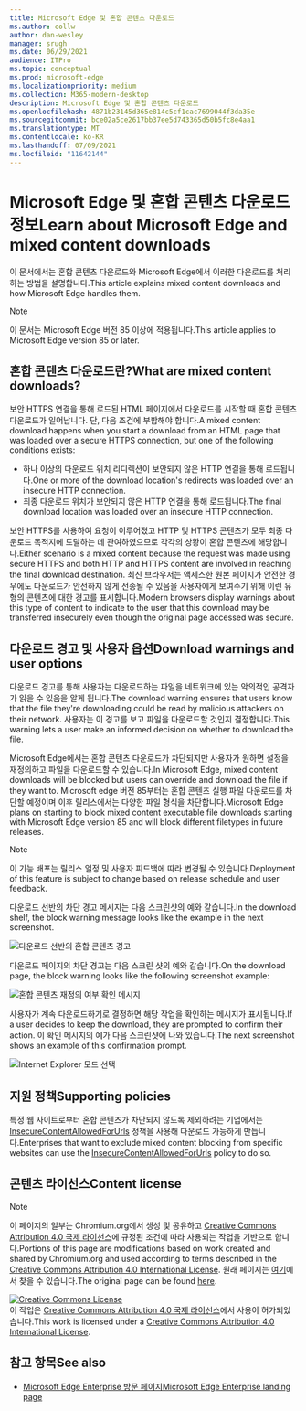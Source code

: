 ```yaml
---
title: Microsoft Edge 및 혼합 콘텐츠 다운로드
ms.author: collw
author: dan-wesley
manager: srugh
ms.date: 06/29/2021
audience: ITPro
ms.topic: conceptual
ms.prod: microsoft-edge
ms.localizationpriority: medium
ms.collection: M365-modern-desktop
description: Microsoft Edge 및 혼합 콘텐츠 다운로드
ms.openlocfilehash: 4871b23145d365e814c5cf1cac7699044f3da35e
ms.sourcegitcommit: bce02a5ce2617bb37ee5d743365d50b5fc8e4aa1
ms.translationtype: MT
ms.contentlocale: ko-KR
ms.lasthandoff: 07/09/2021
ms.locfileid: "11642144"
---
```

# <a name="learn-about-microsoft-edge-and-mixed-content-downloads"></a><span data-ttu-id="e2485-103">Microsoft Edge 및 혼합 콘텐츠 다운로드 정보</span><span class="sxs-lookup"><span data-stu-id="e2485-103">Learn about Microsoft Edge and mixed content downloads</span></span>

<span data-ttu-id="e2485-104">이 문서에서는 혼합 콘텐츠 다운로드와 Microsoft Edge에서 이러한 다운로드를 처리하는 방법을 설명합니다.</span><span class="sxs-lookup"><span data-stu-id="e2485-104">This article explains mixed content downloads and how Microsoft Edge handles them.</span></span>

>[!NOTE]
><span data-ttu-id="e2485-105">이 문서는 Microsoft Edge 버전 85 이상에 적용됩니다.</span><span class="sxs-lookup"><span data-stu-id="e2485-105">This article applies to Microsoft Edge version 85 or later.</span></span>

## <a name="what-are-mixed-content-downloads"></a><span data-ttu-id="e2485-106">혼합 콘텐츠 다운로드란?</span><span class="sxs-lookup"><span data-stu-id="e2485-106">What are mixed content downloads?</span></span>

<span data-ttu-id="e2485-107">보안 HTTPS 연결을 통해 로드된 HTML 페이지에서 다운로드를 시작할 때 혼합 콘텐츠 다운로드가 일어납니다. 단, 다음 조건에 부합해야 합니다.</span><span class="sxs-lookup"><span data-stu-id="e2485-107">A mixed content download happens when you start a download from an HTML page that was loaded over a secure HTTPS connection, but one of the following conditions exists:</span></span>

- <span data-ttu-id="e2485-108">하나 이상의 다운로드 위치 리디렉션이 보안되지 않은 HTTP 연결을 통해 로드됩니다.</span><span class="sxs-lookup"><span data-stu-id="e2485-108">One or more of the download location's redirects was loaded over an insecure HTTP connection.</span></span>
- <span data-ttu-id="e2485-109">최종 다운로드 위치가 보안되지 않은 HTTP 연결을 통해 로드됩니다.</span><span class="sxs-lookup"><span data-stu-id="e2485-109">The final download location was loaded over an insecure HTTP connection.</span></span>

<span data-ttu-id="e2485-110">보안 HTTPS를 사용하여 요청이 이루어졌고 HTTP 및 HTTPS 콘텐츠가 모두 최종 다운로드 목적지에 도달하는 데 관여하였으므로 각각의 상황이 혼합 콘텐츠에 해당합니다.</span><span class="sxs-lookup"><span data-stu-id="e2485-110">Either scenario is a mixed content because the request was made using secure HTTPS and both HTTP and HTTPS content are involved in reaching the final download destination.</span></span> <span data-ttu-id="e2485-111">최신 브라우저는 액세스한 원본 페이지가 안전한 경우에도 다운로드가 안전하지 않게 전송될 수 있음을 사용자에게 보여주기 위해 이런 유형의 콘텐츠에 대한 경고를 표시합니다.</span><span class="sxs-lookup"><span data-stu-id="e2485-111">Modern browsers display warnings about this type of content to indicate to the user that this download may be transferred insecurely even though the original page accessed was secure.</span></span>

## <a name="download-warnings-and-user-options"></a><span data-ttu-id="e2485-112">다운로드 경고 및 사용자 옵션</span><span class="sxs-lookup"><span data-stu-id="e2485-112">Download warnings and user options</span></span>

<span data-ttu-id="e2485-113">다운로드 경고를 통해 사용자는 다운로드하는 파일을 네트워크에 있는 악의적인 공격자가 읽을 수 있음을 알게 됩니다.</span><span class="sxs-lookup"><span data-stu-id="e2485-113">The download warning ensures that users know that the file they're downloading could be read by malicious attackers on their network.</span></span> <span data-ttu-id="e2485-114">사용자는 이 경고를 보고 파일을 다운로드할 것인지 결정합니다.</span><span class="sxs-lookup"><span data-stu-id="e2485-114">This warning lets a user make an informed decision on whether to download the file.</span></span>

<span data-ttu-id="e2485-115">Microsoft Edge에서는 혼합 콘텐츠 다운로드가 차단되지만 사용자가 원하면 설정을 재정의하고 파일을 다운로드할 수 있습니다.</span><span class="sxs-lookup"><span data-stu-id="e2485-115">In Microsoft Edge, mixed content downloads will be blocked but users can override and download the file if they want to.</span></span> <span data-ttu-id="e2485-116">Microsoft edge 버전 85부터는 혼합 콘텐츠 실행 파일 다운로드를 차단할 예정이며 이후 릴리스에서는 다양한 파일 형식을 차단합니다.</span><span class="sxs-lookup"><span data-stu-id="e2485-116">Microsoft Edge plans on starting to block mixed content executable file downloads starting with Microsoft Edge version 85 and will block different filetypes in future releases.</span></span>

> [!NOTE]
> <span data-ttu-id="e2485-117">이 기능 배포는 릴리스 일정 및 사용자 피드백에 따라 변경될 수 있습니다.</span><span class="sxs-lookup"><span data-stu-id="e2485-117">Deployment of this feature is subject to change based on release schedule and user feedback.</span></span>

<!-- The schedule of the block for different filetypes is to be determined and may be impacted by usage data and user feedback. -->

<span data-ttu-id="e2485-118">다운로드 선반의 차단 경고 메시지는 다음 스크린샷의 예와 같습니다.</span><span class="sxs-lookup"><span data-stu-id="e2485-118">In the download shelf, the block warning message looks like the example in the next screenshot.</span></span>

 ![다운로드 선반의 혼합 콘텐츠 경고](./media/edge-learnmore-mixed-content-downloads/edge-mixed-content-download-tray-warning.png)

<span data-ttu-id="e2485-120">다운로드 페이지의 차단 경고는 다음 스크린 샷의 예와 같습니다.</span><span class="sxs-lookup"><span data-stu-id="e2485-120">On the download page, the block warning looks like the following screenshot example:</span></span>

 ![혼합 콘텐츠 재정의 여부 확인 메시지](./media/edge-learnmore-mixed-content-downloads/edge-mixed-content-download-page-warning.png)

<span data-ttu-id="e2485-122">사용자가 계속 다운로드하기로 결정하면 해당 작업을 확인하는 메시지가 표시됩니다.</span><span class="sxs-lookup"><span data-stu-id="e2485-122">If a user decides to keep the download, they are prompted to confirm their action.</span></span> <span data-ttu-id="e2485-123">이 확인 메시지의 예가 다음 스크린샷에 나와 있습니다.</span><span class="sxs-lookup"><span data-stu-id="e2485-123">The next screenshot shows an example of this confirmation prompt.</span></span>

 ![Internet Explorer 모드 선택](./media/edge-learnmore-mixed-content-downloads/edge-mixed-content-download-override.png)

## <a name="supporting-policies"></a><span data-ttu-id="e2485-125">지원 정책</span><span class="sxs-lookup"><span data-stu-id="e2485-125">Supporting policies</span></span>

<span data-ttu-id="e2485-126">특정 웹 사이트로부터 혼합 콘텐츠가 차단되지 않도록 제외하려는 기업에서는 [InsecureContentAllowedForUrls](./microsoft-edge-policies.md#insecurecontentallowedforurls) 정책을 사용해 다운로드 가능하게 만듭니다.</span><span class="sxs-lookup"><span data-stu-id="e2485-126">Enterprises that want to exclude mixed content blocking from specific websites can use the [InsecureContentAllowedForUrls](./microsoft-edge-policies.md#insecurecontentallowedforurls) policy to do so.</span></span>

## <a name="content-license"></a><span data-ttu-id="e2485-127">콘텐츠 라이선스</span><span class="sxs-lookup"><span data-stu-id="e2485-127">Content license</span></span>

> [!NOTE]
> <span data-ttu-id="e2485-128">이 페이지의 일부는 Chromium.org에서 생성 및 공유하고 [Creative Commons Attribution 4.0 국제 라이선스](http://creativecommons.org/licenses/by/4.0/)에 규정된 조건에 따라 사용되는 작업을 기반으로 합니다.</span><span class="sxs-lookup"><span data-stu-id="e2485-128">Portions of this page are modifications based on work created and shared by Chromium.org and used according to terms described in the [Creative Commons Attribution 4.0 International License](http://creativecommons.org/licenses/by/4.0/).</span></span> <span data-ttu-id="e2485-129">원래 페이지는 [여기](https://developers.google.com/web/fundamentals/security/prevent-mixed-content/what-is-mixed-content)에서 찾을 수 있습니다.</span><span class="sxs-lookup"><span data-stu-id="e2485-129">The original page can be found [here](https://developers.google.com/web/fundamentals/security/prevent-mixed-content/what-is-mixed-content).</span></span>
  
<a rel="license" href="http://creativecommons.org/licenses/by/4.0/"><img alt="Creative Commons License" style="border-width:0" src="https://i.creativecommons.org/l/by/4.0/88x31.png" /></a><br /><span data-ttu-id="e2485-130">이 작업은 <a rel="license" href="http://creativecommons.org/licenses/by/4.0/">Creative Commons Attribution 4.0 국제 라이선스</a>에서 사용이 허가되었습니다.</span><span class="sxs-lookup"><span data-stu-id="e2485-130">This work is licensed under a <a rel="license" href="http://creativecommons.org/licenses/by/4.0/">Creative Commons Attribution 4.0 International License</a>.</span></span>

## <a name="see-also"></a><span data-ttu-id="e2485-131">참고 항목</span><span class="sxs-lookup"><span data-stu-id="e2485-131">See also</span></span>

- [<span data-ttu-id="e2485-132">Microsoft Edge Enterprise 방문 페이지</span><span class="sxs-lookup"><span data-stu-id="e2485-132">Microsoft Edge Enterprise landing page</span></span>](https://aka.ms/EdgeEnterprise)